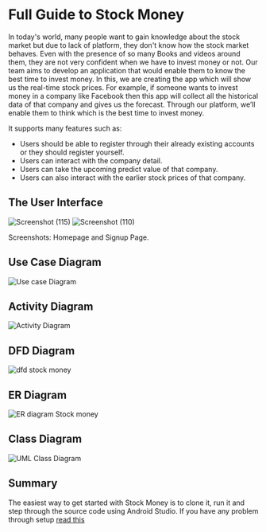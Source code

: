 # Full Guide to Stock Money 
In today's world, many people want to gain knowledge about the stock market but due to lack of platform, they don't know how the stock market behaves.
Even with the presence of so many Books and videos around them, they are not very confident when we have to invest money or not. Our team aims to develop
an application that would enable them to know the best time to invest money. In this, we are creating the app which will show us the real-time stock prices. 
For example, if someone wants to invest money in a company like Facebook then this app will collect all the historical data of that 
company and gives us the forecast. Through our platform, we’ll enable them to think which is the best time to invest money. 

It supports many features such as:

 - Users should be able to register through their already existing accounts or they should register yourself.
 - Users can interact with the company detail.
 - Users can take the upcoming predict value of that company.
 - Users can also interact with the earlier stock prices of that company.
 
 ## The User Interface
 
 ![Screenshot (115)](https://user-images.githubusercontent.com/47330116/92591999-8194af80-f2bc-11ea-8dfa-05d24b78c5a6.png)                                                        ![Screenshot (110)](https://user-images.githubusercontent.com/47330116/92592127-bb65b600-f2bc-11ea-8f1e-d718e049226f.png)
 
 Screenshots: Homepage and Signup Page.
 

## Use Case Diagram

![Use case Diagram](https://user-images.githubusercontent.com/47330116/92603636-28814780-f2cd-11ea-97b7-6af8ae931f43.png)


## Activity Diagram

![Activity Diagram](https://user-images.githubusercontent.com/69511929/92611165-22dc2f80-f2d6-11ea-9dc2-9553ec6d494a.png)


## DFD Diagram

![dfd stock money](https://user-images.githubusercontent.com/52679276/92614787-11952200-f2da-11ea-9429-09ce355f573a.png)


## ER Diagram

![ER diagram Stock money](https://user-images.githubusercontent.com/52679276/92615917-3fc73180-f2db-11ea-8388-2f9f3c8480f2.png)

## Class Diagram

![UML Class Diagram ](https://user-images.githubusercontent.com/69511929/92995555-45fb1f00-f522-11ea-9100-a54d20b5cc25.png)


## Summary
The easiest way to get started with Stock Money is to clone it, run it and step through the source code using Android Studio. If you have any problem through setup [read this](https://github.com/shashwattpandeyy/StockMoney/blob/master/README.md) 



